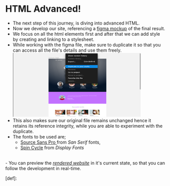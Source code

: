 # HTML Advanced!

- The next step of this journey, is diving into advanced HTML.
- Now we develop our site, referencing a <a href="https://www.figma.com/file/dyYL6Ku4WG7vsdpwvlcJZC/Homepage?type=design&mode=design" title="Fig Ref" target="_blank">figma mockup</a> of the final result.
- We focus on all the html elements first and after that we can add style by creating and linking to a stylesheet.
- While working with the figma file, make sure to duplicate it so that you can access all the file's details and use them freely.
<img src="../images/screenshot-duplicate.png" width="400px" height="200" alt="How to Duplicate"><br>
- This also makes sure our original file remains unchanged hence it retains its reference integrity, while you are able to experiment with the duplicate.
- The fonts to be used are;
  - <a href="https://www.fontsquirrel.com/fonts/source-sans-pro" title="Download Font" target="_blank">Source Sans Pro </a> from <em>San Serif</em> fonts,
  - <a href="https://www.fontsquirrel.com/fonts/Spin-Cycle-OT" title="Download Font" target="_blank">Spin Cycle</a> from <em>Display Fonts</em>
<br>
- You can preview the <a href="https://htmlpreview.github.io/?https://github.com/MaVeN-13TTN/alx_html_css/blob/master/html_advanced/index.html" title="Homepage" target="_blank"><em>rendered website</em></a> in it's current state, so that you can follow the development in real-time.
<br>

[def]: 